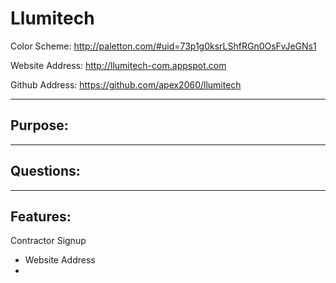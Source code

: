 Llumitech
=========
Color Scheme:
http://paletton.com/#uid=73p1g0ksrLShfRGn0OsFvJeGNs1


Website Address:
http://llumitech-com.appspot.com

Github Address:
https://github.com/apex2060/llumitech



--------
Purpose:
--------

----------
Questions:
----------

---------
Features:
---------



Contractor Signup
- Website Address
- 